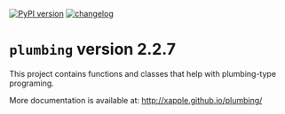 [![PyPI version](https://badge.fury.io/py/plumbing.svg)](https://badge.fury.io/py/plumbing)
[![changelog](http://allmychanges.com/p/python/plumbing/badge/)](http://allmychanges.com/p/python/plumbing/?utm_source=badge)

# `plumbing` version 2.2.7

This project contains functions and classes that help with plumbing-type programing.

More documentation is available at:
http://xapple.github.io/plumbing/